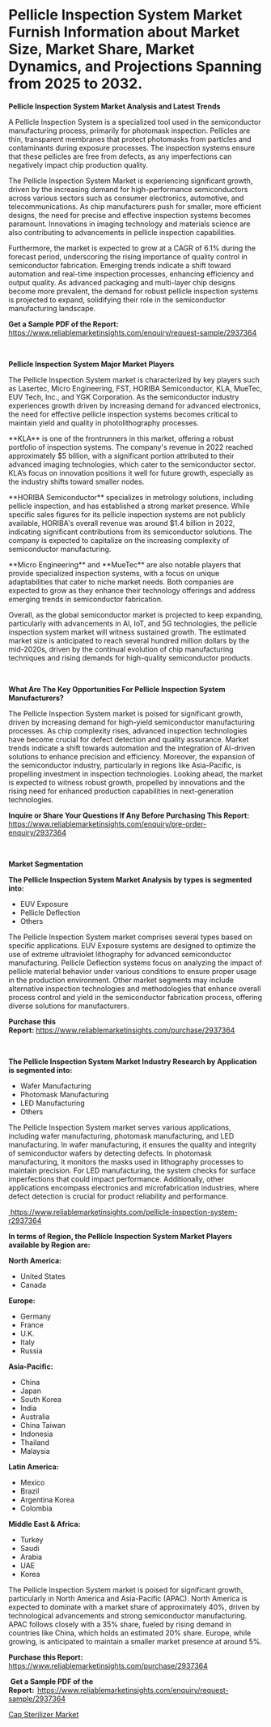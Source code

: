 <p><h1>Pellicle Inspection System Market Furnish Information about Market Size, Market Share, Market Dynamics, and Projections Spanning from 2025 to 2032.</h1></p><p><strong>Pellicle Inspection System Market Analysis and Latest Trends</strong></p>
<p><p>A Pellicle Inspection System is a specialized tool used in the semiconductor manufacturing process, primarily for photomask inspection. Pellicles are thin, transparent membranes that protect photomasks from particles and contaminants during exposure processes. The inspection systems ensure that these pellicles are free from defects, as any imperfections can negatively impact chip production quality.</p><p>The Pellicle Inspection System Market is experiencing significant growth, driven by the increasing demand for high-performance semiconductors across various sectors such as consumer electronics, automotive, and telecommunications. As chip manufacturers push for smaller, more efficient designs, the need for precise and effective inspection systems becomes paramount. Innovations in imaging technology and materials science are also contributing to advancements in pellicle inspection capabilities.</p><p>Furthermore, the market is expected to grow at a CAGR of 6.1% during the forecast period, underscoring the rising importance of quality control in semiconductor fabrication. Emerging trends indicate a shift toward automation and real-time inspection processes, enhancing efficiency and output quality. As advanced packaging and multi-layer chip designs become more prevalent, the demand for robust pellicle inspection systems is projected to expand, solidifying their role in the semiconductor manufacturing landscape.</p></p>
<p><strong>Get a Sample PDF of the Report:&nbsp;</strong> <a href="https://www.reliablemarketinsights.com/enquiry/request-sample/2937364?utm_campaign=2199&utm_medium=2&utm_source=Github&utm_content=ia&utm_term=14032025&utm_id=pellicle-inspection-system">https://www.reliablemarketinsights.com/enquiry/request-sample/2937364</a></p>
<p>&nbsp;</p>
<p><strong>Pellicle Inspection System Major Market Players</strong></p>
<p><p>The Pellicle Inspection System market is characterized by key players such as Lasertec, Micro Engineering, FST, HORIBA Semiconductor, KLA, MueTec, EUV Tech, Inc., and YGK Corporation. As the semiconductor industry experiences growth driven by increasing demand for advanced electronics, the need for effective pellicle inspection systems becomes critical to maintain yield and quality in photolithography processes.</p><p>**KLA** is one of the frontrunners in this market, offering a robust portfolio of inspection systems. The company's revenue in 2022 reached approximately $5 billion, with a significant portion attributed to their advanced imaging technologies, which cater to the semiconductor sector. KLA’s focus on innovation positions it well for future growth, especially as the industry shifts toward smaller nodes.</p><p>**HORIBA Semiconductor** specializes in metrology solutions, including pellicle inspection, and has established a strong market presence. While specific sales figures for its pellicle inspection systems are not publicly available, HORIBA's overall revenue was around $1.4 billion in 2022, indicating significant contributions from its semiconductor solutions. The company is expected to capitalize on the increasing complexity of semiconductor manufacturing.</p><p>**Micro Engineering** and **MueTec** are also notable players that provide specialized inspection systems, with a focus on unique adaptabilities that cater to niche market needs. Both companies are expected to grow as they enhance their technology offerings and address emerging trends in semiconductor fabrication.</p><p>Overall, as the global semiconductor market is projected to keep expanding, particularly with advancements in AI, IoT, and 5G technologies, the pellicle inspection system market will witness sustained growth. The estimated market size is anticipated to reach several hundred million dollars by the mid-2020s, driven by the continual evolution of chip manufacturing techniques and rising demands for high-quality semiconductor products.</p></p>
<p>&nbsp;</p>
<p><strong>What Are The Key Opportunities For Pellicle Inspection System Manufacturers?</strong></p>
<p><p>The Pellicle Inspection System market is poised for significant growth, driven by increasing demand for high-yield semiconductor manufacturing processes. As chip complexity rises, advanced inspection technologies have become crucial for defect detection and quality assurance. Market trends indicate a shift towards automation and the integration of AI-driven solutions to enhance precision and efficiency. Moreover, the expansion of the semiconductor industry, particularly in regions like Asia-Pacific, is propelling investment in inspection technologies. Looking ahead, the market is expected to witness robust growth, propelled by innovations and the rising need for enhanced production capabilities in next-generation technologies.</p></p>
<p><strong>Inquire or Share Your Questions If Any Before Purchasing This Report:</strong> <a href="https://www.reliablemarketinsights.com/enquiry/pre-order-enquiry/2937364?utm_campaign=2199&utm_medium=2&utm_source=Github&utm_content=ia&utm_term=14032025&utm_id=pellicle-inspection-system">https://www.reliablemarketinsights.com/enquiry/pre-order-enquiry/2937364</a></p>
<p>&nbsp;</p>
<p><strong>Market Segmentation</strong></p>
<p><strong>The Pellicle Inspection System Market Analysis by types is segmented into:</strong></p>
<p><ul><li>EUV Exposure</li><li>Pellicle Deflection</li><li>Others</li></ul></p>
<p><p>The Pellicle Inspection System market comprises several types based on specific applications. EUV Exposure systems are designed to optimize the use of extreme ultraviolet lithography for advanced semiconductor manufacturing. Pellicle Deflection systems focus on analyzing the impact of pellicle material behavior under various conditions to ensure proper usage in the production environment. Other market segments may include alternative inspection technologies and methodologies that enhance overall process control and yield in the semiconductor fabrication process, offering diverse solutions for manufacturers.</p></p>
<p><strong>Purchase this Report:&nbsp;</strong><a href="https://www.reliablemarketinsights.com/purchase/2937364?utm_campaign=2199&utm_medium=2&utm_source=Github&utm_content=ia&utm_term=14032025&utm_id=pellicle-inspection-system">https://www.reliablemarketinsights.com/purchase/2937364</a></p>
<p>&nbsp;</p>
<p><strong>The Pellicle Inspection System Market Industry Research by Application is segmented into:</strong></p>
<p><ul><li>Wafer Manufacturing</li><li>Photomask Manufacturing</li><li>LED Manufacturing</li><li>Others</li></ul></p>
<p><p>The Pellicle Inspection System market serves various applications, including wafer manufacturing, photomask manufacturing, and LED manufacturing. In wafer manufacturing, it ensures the quality and integrity of semiconductor wafers by detecting defects. In photomask manufacturing, it monitors the masks used in lithography processes to maintain precision. For LED manufacturing, the system checks for surface imperfections that could impact performance. Additionally, other applications encompass electronics and microfabrication industries, where defect detection is crucial for product reliability and performance.</p></p>
<p><a href="https://www.reliablemarketinsights.com/pellicle-inspection-system-r2937364?utm_campaign=2199&utm_medium=2&utm_source=Github&utm_content=ia&utm_term=14032025&utm_id=pellicle-inspection-system">&nbsp;https://www.reliablemarketinsights.com/pellicle-inspection-system-r2937364</a></p>
<p><strong>In terms of Region, the Pellicle Inspection System Market Players available by Region are:</strong></p>
<p>
    <p> <strong> North America: </strong>
        <ul>
            <li>United States</li>
            <li>Canada</li>
        </ul>
        </p> 
    <p> <strong> Europe: </strong>
        <ul>
            <li>Germany</li>
            <li>France</li>
            <li>U.K.</li>
            <li>Italy</li>
            <li>Russia</li>
        </ul>
        </p> 
    <p> <strong> Asia-Pacific: </strong>
        <ul>
            <li>China</li>
            <li>Japan</li>
            <li>South Korea</li>
            <li>India</li>
            <li>Australia</li>
            <li>China Taiwan</li>
            <li>Indonesia</li>
            <li>Thailand</li>
            <li>Malaysia</li>
        </ul>
        </p> 
    <p> <strong> Latin America: </strong>
        <ul>
            <li>Mexico</li>
            <li>Brazil</li>
            <li>Argentina Korea</li>
            <li>Colombia</li>
        </ul>
        </p> 
    <p> <strong> Middle East & Africa: </strong>
        <ul>
            <li>Turkey</li>
            <li>Saudi</li>
            <li>Arabia</li>
            <li>UAE</li>
            <li>Korea</li>
        </ul>
    </p>
    </p>
<p><p>The Pellicle Inspection System market is poised for significant growth, particularly in North America and Asia-Pacific (APAC). North America is expected to dominate with a market share of approximately 40%, driven by technological advancements and strong semiconductor manufacturing. APAC follows closely with a 35% share, fueled by rising demand in countries like China, which holds an estimated 20% share. Europe, while growing, is anticipated to maintain a smaller market presence at around 5%.</p></p>
<p><strong>Purchase this Report: </strong><a href="https://www.reliablemarketinsights.com/purchase/2937364?utm_campaign=2199&utm_medium=2&utm_source=Github&utm_content=ia&utm_term=14032025&utm_id=pellicle-inspection-system">https://www.reliablemarketinsights.com/purchase/2937364</a></p>
<p>&nbsp;<strong>Get a Sample PDF of the Report:&nbsp;&nbsp;</strong><a href="https://www.reliablemarketinsights.com/enquiry/request-sample/2937364?utm_campaign=2199&utm_medium=2&utm_source=Github&utm_content=ia&utm_term=14032025&utm_id=pellicle-inspection-system">https://www.reliablemarketinsights.com/enquiry/request-sample/2937364</a></p>
<p><strong></strong></p>
<p><p><a href="https://github.com/SamiaChowdhury801/Market-Research-Report-List-2/blob/main/cap-sterilizer-market.md?utm_campaign=2199&utm_medium=2&utm_source=Github&utm_content=ia&utm_term=14032025&utm_id=pellicle-inspection-system">Cap Sterilizer Market</a></p></p>